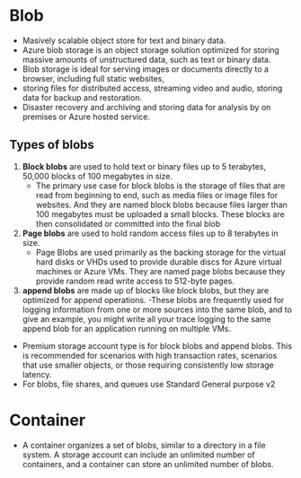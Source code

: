 # Blob
- Masively scalable object store for text and binary data.
- Azure blob storage is an object storage solution optimized for storing massive amounts of unstructured data, such as text or binary data.
- Blob storage is ideal for serving images or documents directly to a browser, including full static websites,
- storing files for distributed access, streaming video and audio, storing data for backup and restoration.
- Disaster recovery and archiving and storing data for analysis by on premises or Azure hosted service.

## Types of blobs
1. **Block blobs** are used to hold text or binary files up to 5 terabytes, 50,000 blocks of 100 megabytes in size. 
    - The primary use case for block blobs is the storage of files that are read from beginning to end, such as media files or image files for websites. And they are named block blobs because files larger than 100 megabytes must be uploaded a small blocks. These blocks are then consolidated or committed into the final blob
2. **Page blobs** are used to hold random access files up to 8 terabytes in size.
   - Page Blobs are used primarily as the backing storage for the virtual hard disks or VHDs used to provide durable discs for Azure virtual machines or Azure VMs. They are named page blobs because they provide random read write access to 512-byte pages. 
3. **append blobs** are made up of blocks like block blobs, but they are optimized for append operations.
   -These blobs are frequently used for logging information from one or more sources into the same blob, and to give an example, you might write all your trace logging to the same append blob for an application running on multiple VMs.

- Premium storage account type is for block blobs and append blobs. This is recommended for scenarios with high transaction rates, scenarios that use smaller objects, or those requiring consistently low storage latency.
- For blobs, file shares, and queues use Standard General purpose v2

# Container
- A container organizes a set of blobs, similar to a directory in a file system. A storage account can include an unlimited number of containers, and a container can store an unlimited number of blobs.
